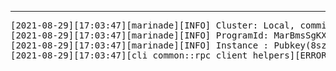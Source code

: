 ---
<pre>
[2021-08-29][17:03:47][marinade][INFO] Cluster: Local, commitment: confirmed
[2021-08-29][17:03:47][marinade][INFO] ProgramId: MarBmsSgKXdrN1egZf5sqe1TMai9K1rChYNDJgjq7aD
[2021-08-29][17:03:47][marinade][INFO] Instance : Pubkey(8szGkuLTAux9XMgZ2vtY39jVSowEcpBfFfD8hXSEqdGC)
[2021-08-29][17:03:47][cli_common::rpc_client_helpers][ERROR] Can not find account 8szGkuLTAux9XMgZ2vtY39jVSowEcpBfFfD8hXSEqdGC
</pre>
